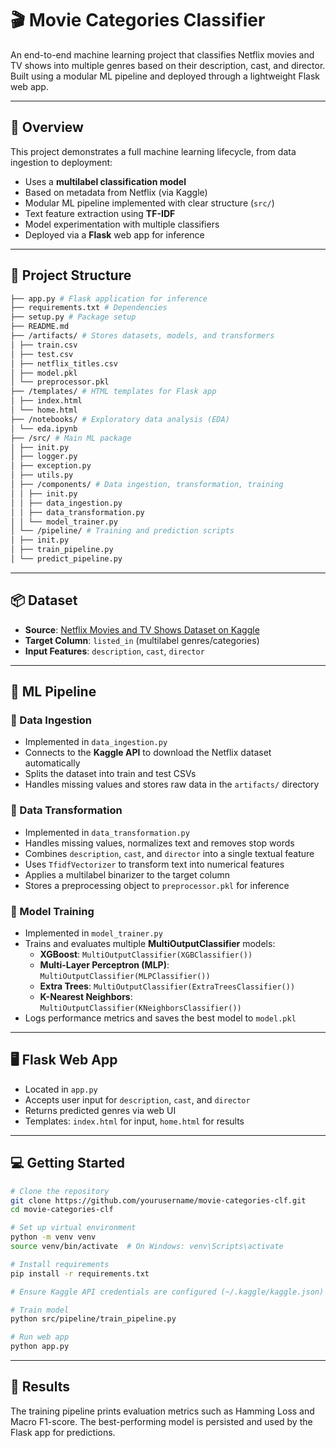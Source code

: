 # 🎬 Movie Categories Classifier

An end-to-end machine learning project that classifies Netflix movies and TV shows into multiple genres based on their description, cast, and director. Built using a modular ML pipeline and deployed through a lightweight Flask web app.

---

## 📌 Overview

This project demonstrates a full machine learning lifecycle, from data ingestion to deployment:

- Uses a **multilabel classification model**
- Based on metadata from Netflix (via Kaggle)
- Modular ML pipeline implemented with clear structure (`src/`)
- Text feature extraction using **TF-IDF**
- Model experimentation with multiple classifiers
- Deployed via a **Flask** web app for inference

---

## 📁 Project Structure

```bash
├── app.py # Flask application for inference
├── requirements.txt # Dependencies
├── setup.py # Package setup
├── README.md
├── /artifacts/ # Stores datasets, models, and transformers
│ ├── train.csv
│ ├── test.csv
│ ├── netflix_titles.csv
│ ├── model.pkl
│ └── preprocessor.pkl
├── /templates/ # HTML templates for Flask app
│ ├── index.html
│ └── home.html
├── /notebooks/ # Exploratory data analysis (EDA)
│ └── eda.ipynb
├── /src/ # Main ML package
│ ├── init.py
│ ├── logger.py
│ ├── exception.py
│ ├── utils.py
│ ├── /components/ # Data ingestion, transformation, training
│ │ ├── init.py
│ │ ├── data_ingestion.py
│ │ ├── data_transformation.py
│ │ └── model_trainer.py
│ └── /pipeline/ # Training and prediction scripts
│ ├── init.py
│ ├── train_pipeline.py
│ └── predict_pipeline.py
```

---

## 📦 Dataset

- **Source**: [Netflix Movies and TV Shows Dataset on Kaggle](https://www.kaggle.com/datasets/anandshaw2001/netflix-movies-and-tv-shows)
- **Target Column**: `listed_in` (multilabel genres/categories)
- **Input Features**: `description`, `cast`, `director`

---

## 🧠 ML Pipeline

### 🔌 Data Ingestion

- Implemented in `data_ingestion.py`
- Connects to the **Kaggle API** to download the Netflix dataset automatically
- Splits the dataset into train and test CSVs
- Handles missing values and stores raw data in the `artifacts/` directory

### 🧹 Data Transformation

- Implemented in `data_transformation.py`
- Handles missing values, normalizes text and removes stop words
- Combines `description`, `cast`, and `director` into a single textual feature
- Uses `TfidfVectorizer` to transform text into numerical features
- Applies a multilabel binarizer to the target column
- Stores a preprocessing object to `preprocessor.pkl` for inference

### 🤖 Model Training

- Implemented in `model_trainer.py`
- Trains and evaluates multiple **MultiOutputClassifier** models:
  - **XGBoost**: `MultiOutputClassifier(XGBClassifier())`
  - **Multi-Layer Perceptron (MLP)**: `MultiOutputClassifier(MLPClassifier())`
  - **Extra Trees**: `MultiOutputClassifier(ExtraTreesClassifier())`
  - **K-Nearest Neighbors**: `MultiOutputClassifier(KNeighborsClassifier())`
- Logs performance metrics and saves the best model to `model.pkl`

---

## 🖥️ Flask Web App

- Located in `app.py`
- Accepts user input for `description`, `cast`, and `director`
- Returns predicted genres via web UI
- Templates: `index.html` for input, `home.html` for results

---

## 💻 Getting Started

```bash
# Clone the repository
git clone https://github.com/yourusername/movie-categories-clf.git
cd movie-categories-clf

# Set up virtual environment
python -m venv venv
source venv/bin/activate  # On Windows: venv\Scripts\activate

# Install requirements
pip install -r requirements.txt

# Ensure Kaggle API credentials are configured (~/.kaggle/kaggle.json)

# Train model
python src/pipeline/train_pipeline.py

# Run web app
python app.py
```

---

## 🧪 Results
The training pipeline prints evaluation metrics such as Hamming Loss and Macro F1-score. The best-performing model is persisted and used by the Flask app for predictions.